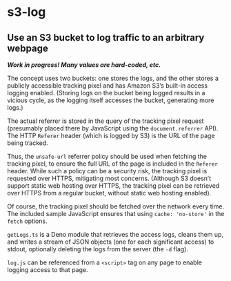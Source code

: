 # s3-log

## Use an S3 bucket to log traffic to an arbitrary webpage

***Work in progress\! Many values are hard-coded, etc.***

The concept uses two buckets: one stores the logs, and the other stores a
publicly accessible tracking pixel and has Amazon S3’s built-in access logging
enabled. (Storing logs on the bucket being logged results in a vicious cycle, as
the logging itself accesses the bucket, generating more logs.)

The actual referrer is stored in the query of the tracking pixel request
(presumably placed there by JavaScript using the `document.referrer` API). The
HTTP `Referer` header (which is logged by S3) is the URL of the page being
tracked.

Thus, the `unsafe-url` referrer policy should be used when fetching the tracking
pixel, to ensure the full URL of the page is included in the `Referer` header.
While such a policy can be a security risk, the tracking pixel is requested over
HTTPS, mitigating most concerns. (Although S3 doesn’t support static web hosting
over HTTPS, the tracking pixel can be retrieved over HTTPS from a regular
bucket, without static web hosting enabled).

Of course, the tracking pixel should be fetched over the network every time. The
included sample JavaScript ensures that using `cache: 'no-store'` in the `fetch`
options.

`getLogs.ts` is a Deno module that retrieves the access logs, cleans them up,
and writes a stream of JSON objects (one for each significant access) to stdout,
optionally deleting the logs from the server (the `-d` flag).

`log.js` can be referenced from a `<script>` tag on any page to enable logging
access to that page.
